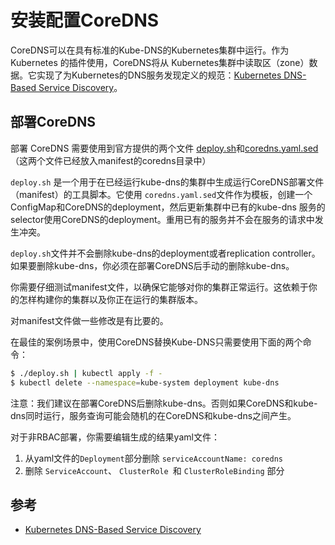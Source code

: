 # 安装配置CoreDNS

CoreDNS可以在具有标准的Kube-DNS的Kubernetes集群中运行。作为Kubernetes 的插件使用，CoreDNS将从
Kubernetes集群中读取区（zone）数据。它实现了为Kubernetes的DNS服务发现定义的规范：[Kubernetes DNS-Based Service Discovery](https://github.com/kubernetes/dns/blob/master/docs/specification.md)。

## 部署CoreDNS

部署 CoreDNS 需要使用到官方提供的两个文件 [deploy.sh](https://github.com/coredns/deployment/blob/master/kubernetes/deploy.sh)和[coredns.yaml.sed](https://github.com/coredns/deployment/blob/master/kubernetes/coredns.yaml.sed)（这两个文件已经放入manifest的coredns目录中）

`deploy.sh` 是一个用于在已经运行kube-dns的集群中生成运行CoreDNS部署文件（manifest）的工具脚本。它使用 `coredns.yaml.sed`文件作为模板，创建一个ConfigMap和CoreDNS的deployment，然后更新集群中已有的kube-dns
服务的selector使用CoreDNS的deployment。重用已有的服务并不会在服务的请求中发生冲突。

`deploy.sh`文件并不会删除kube-dns的deployment或者replication controller。如果要删除kube-dns，你必须在部署CoreDNS后手动的删除kube-dns。

你需要仔细测试manifest文件，以确保它能够对你的集群正常运行。这依赖于你的怎样构建你的集群以及你正在运行的集群版本。

对manifest文件做一些修改是有比要的。

在最佳的案例场景中，使用CoreDNS替换Kube-DNS只需要使用下面的两个命令：

```bash
$ ./deploy.sh | kubectl apply -f -
$ kubectl delete --namespace=kube-system deployment kube-dns
```

注意：我们建议在部署CoreDNS后删除kube-dns。否则如果CoreDNS和kube-dns同时运行，服务查询可能会随机的在CoreDNS和kube-dns之间产生。

对于非RBAC部署，你需要编辑生成的结果yaml文件：
1. 从yaml文件的`Deployment`部分删除 `serviceAccountName: coredns`
2. 删除 `ServiceAccount`、 `ClusterRole `和 `ClusterRoleBinding` 部分

## 参考

- [Kubernetes DNS-Based Service Discovery](https://github.com/kubernetes/dns/blob/master/docs/specification.md)
